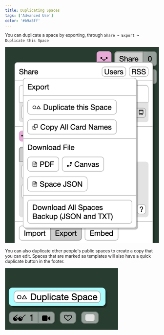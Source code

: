 ```yaml
---
title: Duplicating Spaces
tags: ['Advanced Use']
color: '#b9a8ff'
---
```


You can duplicate a space by exporting, through `Share → Export → Duplicate this Space`

<img src="/assets/posts/duplicating-a-space/export.webp" class=''>

You can also duplicate other people's public spaces to create a copy that you can edit. Spaces that are marked as templates will also have a quick duplicate button in the footer.

<img src="/assets/posts/duplicating-a-space/footer.webp" class='narrow'>